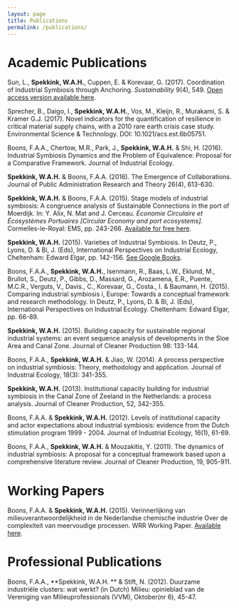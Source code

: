 ```yaml
---
layout: page
title: Publications
permalink: /publications/
---
```

# Academic Publications
Sun, L., **Spekkink, W.A.H.**, Cuppen, E. &amp; Korevaar, G. (2017). Coordination of Industrial Symbiosis through Anchoring. *Sustainability* 9(4), 549. [Open access version available here](http://www.mdpi.com/2071-1050/9/4/549/htm).

Sprecher, B., Daigo, I., **Spekkink, W.A.H.**, Vos, M., Kleijn, R., Murakami, S. &amp; Kramer G.J. (2017). Novel indicators for the quantification of resilience in critical material supply chains, with a 2010 rare earth crisis case study. Environmental Science &amp; Technology. DOI: 10.1021/acs.est.6b05751.

Boons, F.A.A., Chertow, M.R., Park, J., **Spekkink, W.A.H.** &amp; Shi, H. (2016). Industrial Symbiosis Dynamics and the Problem of Equivalence: Proposal for a Comparative Framework. Journal of Industrial Ecology.

**Spekkink, W.A.H.** &amp; Boons, F.A.A. (2016). The Emergence of Collaborations. Journal of Public Administration Research and Theory 26(4), 613-630.

**Spekkink, W.A.H.** &amp; Boons, F.A.A. (2015). Stage models of industrial symbiosis: A congruence analysis of Sustainable Connections in the port of Moerdijk. In: Y. Alix, N. Mat and J. Cerceau. *Économie Circulaire et  Écosystèmes Portuaires [Circular Economy and port ecosystems].* Cormelles-le-Royal: EMS, pp. 243-266. [Available for free here](http://www.editions-ems.fr/livres/collections/les-oceanides/ouvrage/394-economie-circulaire-et-%C3%A9cosyst%C3%A8mes-portuaires.html).

**Spekkink, W.A.H.** (2015). Varieties of Industrial Symbiosis. In Deutz, P., Lyons, D. &amp; Bi, J. (Eds), International Perspectives on Industrial Ecology, Cheltenham: Edward Elgar, pp. 142-156. [See Google Books](https://books.google.nl/books?id=1EqrCgAAQBAJ&amp;pg=PA142&amp;dq=Varieties+of+industrial+symbiosis&amp;hl=nl&amp;sa=X&amp;ved=0CCIQ6AEwAGoVChMIysvrj_SPyQIVwgwPCh1LPQjF#v=onepage&amp;q=Varieties%20of%20industrial%20symbiosis&amp;f=false).

Boons, F.A.A., **Spekkink, W.A.H.**, Isenmann, R., Baas, L.W., Eklund, M., Brullot, S., Deutz, P., Gibbs, D., Massard, G., Arozamena, E.R., Puente, M.C.R., Verguts, V., Davis., C., Korevaar, G., Costa., I. &amp; Baumann, H. (2015). Comparing industrial symbiosis i, Europe: Towards a conceptual framework and research methodology. In Deutz, P., Lyons, D. &amp; Bi, J. (Eds), International Perspectives on Industrial Ecology. Cheltenham: Edward Elgar, pp. 66-89.

**Spekkink, W.A.H.** (2015). Building capacity for sustainable regional industrial systems: an event sequence analysis of developments in the Sloe Area and Canal Zone. Journal of Cleaner Production 98: 133-144.

Boons, F.A.A., **Spekkink, W.A.H.** &amp; Jiao, W. (2014). A process perspective on industrial symbiosis: Theory, methodology and application. Journal of Industrial Ecology, 18(3): 341-355.

**Spekkink, W.A.H.** (2013). Institutional capacity building for industrial symbiosis in the Canal Zone of Zeeland in the Netherlands: a process analysis. Journal of Cleaner Production, 52, 342-355.

Boons, F.A.A. &amp; **Spekkink, W.A.H.** (2012). Levels of institutional capacity and actor expectations about industrial symbiosis: evidence from the Dutch stimulation program 1999 - 2004. Journal of Industrial Ecology, 16(1), 61-69.

Boons, F.A.A., **Spekkink, W.A.H.** &amp; Mouzakitis, Y. (2011). The dynamics of industrial symbiosis: A proposal for a conceptual framework based upon a comprehensive literature review. Journal of Cleaner Production, 19, 905-911.

# Working Papers
Boons, F.A.A. &amp; **Spekkink, W.A.H.** (2015). Verinnerlijking van milieuverantwoordelijkheid in de Nederlandse chemische industrie Over de complexiteit van meervoudige processen. WRR Working Paper. [Available here](https://www.wrr.nl/binaries/wrr/documenten/working-papers/2015/06/10/verinnerlijking-van-milieuverantwoordelijkheid-in-de-nederlandse-chemische-industrie-over-de-complexiteit-van-meervoudige-processen/WP005-Verinnerlijking-milieuverantwoordelijkheid.pdf).

# Professional Publications
Boons, F.A.A., **Spekkink, W.A.H. ** &amp; Stift, N. (2012). Duurzame industriële clusters: wat werkt? (in Dutch) Milieu: opinieblad van de Vereniging van Milieuprofessionals (VVM), Oktober(nr 6), 45-47.
